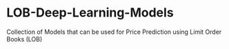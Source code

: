 # LOB-Deep-Learning-Models
Collection of Models that can be used for Price Prediction using Limit Order Books (LOB)
